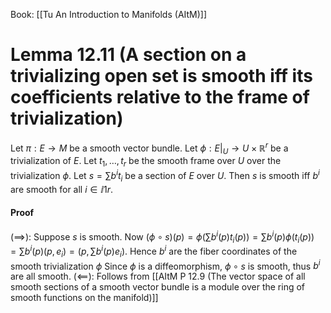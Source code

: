 Book: [[Tu An Introduction to Manifolds (AItM)]]
# Lemma 12.11 (A section on a trivializing open set is smooth iff its coefficients relative to the frame of trivialization)
Let $\pi:E \to M$ be a smooth vector bundle.
Let $\phi:E|_{U}\to U\times \mathbb{R}^{r}$ be a trivialization of $E$.
Let $t_{1},\dots,t_{r}$ be the smooth frame over $U$ over the trivialization $\phi$.
Let $s=\sum b^{i}t_{i}$ be a section of $E$ over $U$.
Then $s$ is smooth iff $b^{i}$ are smooth for all $i\in\ii{1}{r}$.
#### Proof
$(\implies):$ Suppose $s$ is smooth.
Now $(\phi \circ s)(p)=\phi\left( \sum b^{i}(p)t_{i}(p) \right)=\sum b^{i}(p)\phi(t_{i}(p))=\sum b^{i}(p)(p,e_{i})=\left( p,\sum b^{i}(p)e_{i} \right)$.
Hence $b^{i}$ are the fiber coordinates of the smooth trivialization $\phi$
Since $\phi$ is a diffeomorphism, $\phi \circ s$ is smooth, thus $b^{i}$ are all smooth.
$(\impliedby):$
Follows from [[AItM P 12.9 (The vector space of all smooth sections of a smooth vector bundle is a module over the ring of smooth functions on the manifold)]]